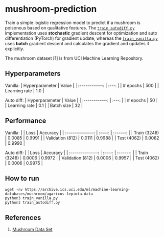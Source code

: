 # mushroom-prediction

Train a simple logistic regression model to predict if a mushroom is poisonous based on qualitative features. The [`train_autodiff.py`](train_autodiff.py) implementation uses **stochastic** gradient descent for optimization and auto differentiation (PyTorch) for gradient update, whereas the [`train_vanilla.py`](train_vanilla.py) uses **batch** gradient descent and calculates the gradient and updates it explicitly.

The mushroom dataset [1] is from UCI Machine Learning Repository.


## Hyperparameters

Vanilla:
| Hyperparameter | Value |
| :------------: | :---: |
|    # epochs    |  500  |
| Learning rate  |  1.0  |

Auto diff:
| Hyperparameter | Value |
| :------------: | :---: |
|    # epochs    |  50   |
| Learning rate  |  0.1  |
|   Batch size   |  32   |


## Performance

Vanilla:
|                  |  Loss  | Accuracy |
| :--------------: | :----: | :------: |
|   Train (3248)   | 0.0085 |  0.9991  |
| Validation (812) | 0.0111 |  0.9988  |
|   Test (4062)    | 0.0082 |  0.9990  |

Auto diff:
|                  |  Loss  | Accuracy |
| :--------------: | :----: | :------: |
|   Train (3248)   | 0.0006 |  0.9972  |
| Validation (812) | 0.0006 |  0.9957  |
|   Test (4062)    | 0.0006 |  0.9975  |


## How to run

```shell
wget -nv https://archive.ics.uci.edu/ml/machine-learning-databases/mushroom/agaricus-lepiota.data
python3 train_vanilla.py
python3 train_autodiff.py
```


## References

1. [Mushroom Data Set](https://archive.ics.uci.edu/ml/datasets/mushroom)